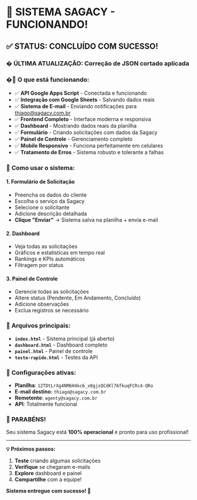 # 🎉 SISTEMA SAGACY - FUNCIONANDO!

## ✅ **STATUS: CONCLUÍDO COM SUCESSO!**

### � **ÚLTIMA ATUALIZAÇÃO:** Correção de JSON cortado aplicada

### �🚀 **O que está funcionando:**
- ✅ **API Google Apps Script** - Conectada e funcionando
- ✅ **Integração com Google Sheets** - Salvando dados reais
- ✅ **Sistema de E-mail** - Enviando notificações para thiago@sagacy.com.br
- ✅ **Frontend Completo** - Interface moderna e responsiva
- ✅ **Dashboard** - Mostrando dados reais da planilha
- ✅ **Formulário** - Criando solicitações com dados da Sagacy
- ✅ **Painel de Controle** - Gerenciamento completo
- ✅ **Mobile Responsivo** - Funciona perfeitamente em celulares
- ✅ **Tratamento de Erros** - Sistema robusto e tolerante a falhas

### 🎯 **Como usar o sistema:**

#### **1. Formulário de Solicitação**
- Preencha os dados do cliente
- Escolha o serviço da Sagacy
- Selecione o solicitante
- Adicione descrição detalhada
- **Clique "Enviar"** → Sistema salva na planilha + envia e-mail

#### **2. Dashboard**
- Veja todas as solicitações
- Gráficos e estatísticas em tempo real
- Rankings e KPIs automáticos
- Filtragem por status

#### **3. Painel de Controle**
- Gerencie todas as solicitações
- Altere status (Pendente, Em Andamento, Concluído)
- Adicione observações
- Exclua registros se necessário

### 📱 **Arquivos principais:**
- **`index.html`** - Sistema principal (já aberto)
- **`dashboard.html`** - Dashboard completo
- **`painel.html`** - Painel de controle
- **`teste-rapido.html`** - Testes da API

### 🔧 **Configurações ativas:**
- **Planilha**: `12TDtLrXg4NM6H4kc6_x8gjsQCdKl76fkuqFCRc4-QRo`
- **E-mail destino**: `thiago@sagacy.com.br`
- **Remetente**: `agenty@sagacy.com.br`
- **API**: Totalmente funcional

### 🎊 **PARABÉNS!**
Seu sistema Sagacy está **100% operacional** e pronto para uso profissional!

---

**💡 Próximos passos:**
1. **Teste** criando algumas solicitações
2. **Verifique** se chegaram e-mails
3. **Explore** dashboard e painel
4. **Compartilhe** com a equipe!

**Sistema entregue com sucesso! 🚀**
